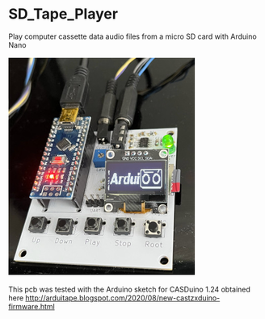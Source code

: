 # SD_Tape_Player
Play computer cassette data audio files from a micro SD card with Arduino Nano<BR><BR>
![pcb](Assembled_PCB.jpg)<br><br>
This pcb was tested with the Arduino sketch for CASDuino 1.24 obtained here http://arduitape.blogspot.com/2020/08/new-castzxduino-firmware.html
